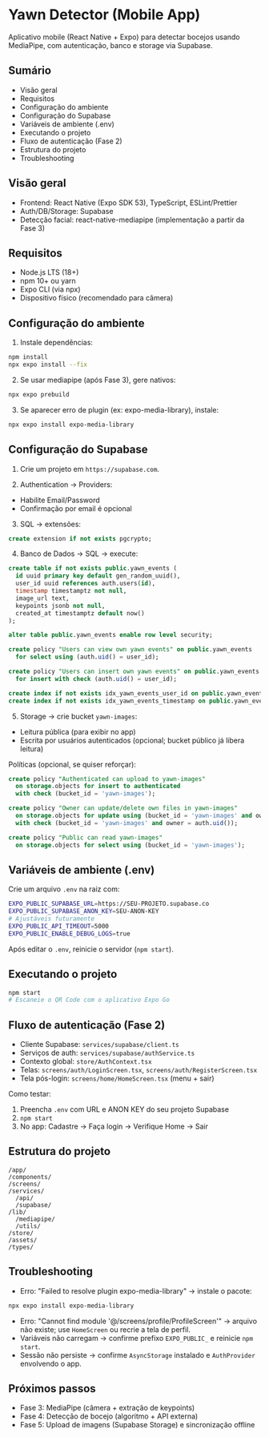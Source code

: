 # Yawn Detector (Mobile App)

Aplicativo mobile (React Native + Expo) para detectar bocejos usando MediaPipe, com autenticação, banco e storage via Supabase.

## Sumário
- Visão geral
- Requisitos
- Configuração do ambiente
- Configuração do Supabase
- Variáveis de ambiente (.env)
- Executando o projeto
- Fluxo de autenticação (Fase 2)
- Estrutura do projeto
- Troubleshooting

## Visão geral
- Frontend: React Native (Expo SDK 53), TypeScript, ESLint/Prettier
- Auth/DB/Storage: Supabase
- Detecção facial: react-native-mediapipe (implementação a partir da Fase 3)

## Requisitos
- Node.js LTS (18+)
- npm 10+ ou yarn
- Expo CLI (via npx)
- Dispositivo físico (recomendado para câmera)

## Configuração do ambiente
1) Instale dependências:
```bash
npm install
npx expo install --fix
```
2) Se usar mediapipe (após Fase 3), gere nativos:
```bash
npx expo prebuild
```
3) Se aparecer erro de plugin (ex: expo-media-library), instale:
```bash
npx expo install expo-media-library
```

## Configuração do Supabase
1) Crie um projeto em `https://supabase.com`.

2) Authentication → Providers:
- Habilite Email/Password
- Confirmação por email é opcional

3) SQL → extensões:
```sql
create extension if not exists pgcrypto;
```

4) Banco de Dados → SQL → execute:
```sql
create table if not exists public.yawn_events (
  id uuid primary key default gen_random_uuid(),
  user_id uuid references auth.users(id),
  timestamp timestamptz not null,
  image_url text,
  keypoints jsonb not null,
  created_at timestamptz default now()
);

alter table public.yawn_events enable row level security;

create policy "Users can view own yawn events" on public.yawn_events
  for select using (auth.uid() = user_id);

create policy "Users can insert own yawn events" on public.yawn_events
  for insert with check (auth.uid() = user_id);

create index if not exists idx_yawn_events_user_id on public.yawn_events(user_id);
create index if not exists idx_yawn_events_timestamp on public.yawn_events(timestamp desc);
```

5) Storage → crie bucket `yawn-images`:
- Leitura pública (para exibir no app)
- Escrita por usuários autenticados (opcional; bucket público já libera leitura)

Políticas (opcional, se quiser reforçar):
```sql
create policy "Authenticated can upload to yawn-images"
  on storage.objects for insert to authenticated
  with check (bucket_id = 'yawn-images');

create policy "Owner can update/delete own files in yawn-images"
  on storage.objects for update using (bucket_id = 'yawn-images' and owner = auth.uid())
  with check (bucket_id = 'yawn-images' and owner = auth.uid());

create policy "Public can read yawn-images"
  on storage.objects for select using (bucket_id = 'yawn-images');
```

## Variáveis de ambiente (.env)
Crie um arquivo `.env` na raiz com:
```bash
EXPO_PUBLIC_SUPABASE_URL=https://SEU-PROJETO.supabase.co
EXPO_PUBLIC_SUPABASE_ANON_KEY=SEU-ANON-KEY
# Ajustáveis futuramente
EXPO_PUBLIC_API_TIMEOUT=5000
EXPO_PUBLIC_ENABLE_DEBUG_LOGS=true
```
Após editar o `.env`, reinicie o servidor (`npm start`).

## Executando o projeto
```bash
npm start
# Escaneie o QR Code com o aplicativo Expo Go
```

## Fluxo de autenticação (Fase 2)
- Cliente Supabase: `services/supabase/client.ts`
- Serviços de auth: `services/supabase/authService.ts`
- Contexto global: `store/AuthContext.tsx`
- Telas: `screens/auth/LoginScreen.tsx`, `screens/auth/RegisterScreen.tsx`
- Tela pós-login: `screens/home/HomeScreen.tsx` (menu + sair)

Como testar:
1) Preencha `.env` com URL e ANON KEY do seu projeto Supabase
2) `npm start`
3) No app: Cadastre → Faça login → Verifique Home → Sair

## Estrutura do projeto
```
/app/
/components/
/screens/
/services/
  /api/
  /supabase/
/lib/
  /mediapipe/
  /utils/
/store/
/assets/
/types/
```

## Troubleshooting
- Erro: "Failed to resolve plugin expo-media-library" → instale o pacote:
```bash
npx expo install expo-media-library
```
- Erro: "Cannot find module '@/screens/profile/ProfileScreen'" → arquivo não existe; use `HomeScreen` ou recrie a tela de perfil.
- Variáveis não carregam → confirme prefixo `EXPO_PUBLIC_` e reinicie `npm start`.
- Sessão não persiste → confirme `AsyncStorage` instalado e `AuthProvider` envolvendo o app.

## Próximos passos
- Fase 3: MediaPipe (câmera + extração de keypoints)
- Fase 4: Detecção de bocejo (algoritmo + API externa)
- Fase 5: Upload de imagens (Supabase Storage) e sincronização offline

